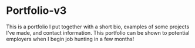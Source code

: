 # Portfolio-v3

This is a portfolio I put together with a short bio, examples of some projects I've made, and contact information. This portfolio can be shown to potential employers when I begin job hunting in a few months!